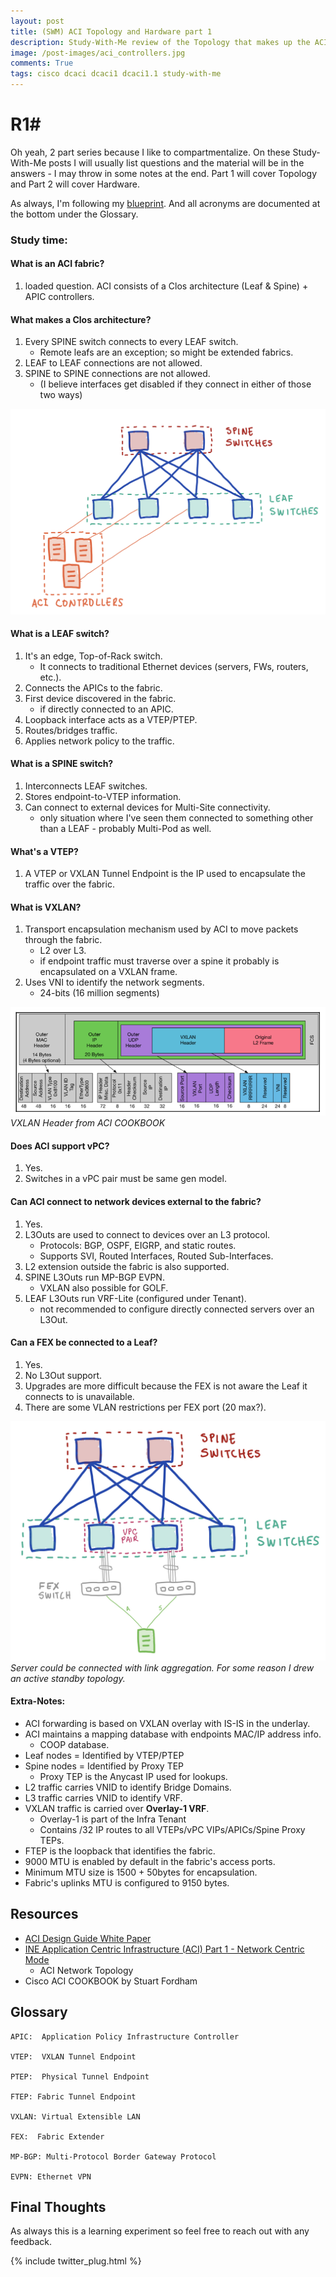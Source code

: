 ```yaml
---
layout: post
title: (SWM) ACI Topology and Hardware part 1
description: Study-With-Me review of the Topology that makes up the ACI fabric.
image: /post-images/aci_controllers.jpg
comments: True
tags: cisco dcaci dcaci1 dcaci1.1 study-with-me 
---
```

# R1# 

Oh yeah, 2 part series because I like to compartmentalize. On these Study-With-Me posts I will usually list questions and the material will be in the answers - I may throw in some notes at the end. Part 1 will cover Topology and Part 2 will cover Hardware.

As always, I'm following my [blueprint](https://docs.google.com/spreadsheets/d/1MzZJd29mLs6bqZKl-sLRQhsa-ykYdKSBcBFBQ9C8B-0/edit?usp=sharing). And all acronyms are documented at the bottom under the Glossary.

### Study time: 
#### What is an ACI fabric? 
1. loaded question. ACI consists of a Clos architecture (Leaf & Spine) + APIC controllers.

#### What makes a Clos architecture?
1. Every SPINE switch connects to every LEAF switch.
    * Remote leafs are an exception; so might be extended fabrics.
2. LEAF to LEAF connections are not allowed.
3. SPINE to SPINE connections are not allowed.
    * (I believe interfaces get disabled if they connect in either of those two ways)

![ACI Fabric](/post-images/aci_controllers.jpg)

#### What is a LEAF switch?
1. It's an edge, Top-of-Rack switch.
    * It connects to traditional Ethernet devices (servers, FWs, routers, etc.).
2. Connects the APICs to the fabric.
3. First device discovered in the fabric.
    * if directly connected to an APIC.
4. Loopback interface acts as a VTEP/PTEP.
5. Routes/bridges traffic.
6. Applies network policy to the traffic.

#### What is a SPINE switch? 
1. Interconnects LEAF switches.
2. Stores endpoint-to-VTEP information.
3. Can connect to external devices for Multi-Site connectivity.
    * only situation where I've seen them connected to something other than a LEAF - probably Multi-Pod as well.

#### What's a VTEP?
1. A VTEP or VXLAN Tunnel Endpoint is the IP used to encapsulate the traffic over the fabric.

#### What is VXLAN?
1. Transport encapsulation mechanism used by ACI to move packets through the fabric.
    * L2 over L3.
    * if endpoint traffic must traverse over a spine it probably is encapsulated on a VXLAN frame.
2. Uses VNI to identify the network segments.
    * 24-bits (16 million segments)

![VXLAN Header from ACI COOKBOOK](/post-images/VXLAN-header.png)
*VXLAN Header from ACI COOKBOOK*

#### Does ACI support vPC?
1. Yes.
2. Switches in a vPC pair must be same gen model.

#### Can ACI connect to network devices external to the fabric?
1. Yes.
2. L3Outs are used to connect to devices over an L3 protocol.
    * Protocols: BGP, OSPF, EIGRP, and static routes.
    * Supports SVI, Routed Interfaces, Routed Sub-Interfaces.
3. L2 extension outside the fabric is also supported.
4. SPINE L3Outs run MP-BGP EVPN.
    * VXLAN also possible for GOLF.
5. LEAF L3Outs run VRF-Lite (configured under Tenant).
    * not recommended to configure directly connected servers over an L3Out.

#### Can a FEX be connected to a Leaf?
1.  Yes.
2.  No L3Out support.
3.  Upgrades are more difficult because the FEX is not aware the Leaf it connects to is unavailable.
4.  There are some VLAN restrictions per FEX port (20 max?).

![ACI Fabric](/post-images/aci_fex.jpg)
*Server could be connected with link aggregation. For some reason I drew an active standby topology.*

#### Extra-Notes: 
* ACI forwarding is based on VXLAN overlay with IS-IS in the underlay.
* ACI maintains a mapping database with endpoints MAC/IP address info.
  * COOP database.
* Leaf nodes = Identified by VTEP/PTEP
* Spine nodes = Identified by Proxy TEP
  * Proxy TEP is the Anycast IP used for lookups.
* L2 traffic carries VNID to identify Bridge Domains.
* L3 traffic carries VNID to identify VRF.
* VXLAN traffic is carried over **Overlay-1 VRF**.
  * Overlay-1 is part of the Infra Tenant
  * Contains /32 IP routes to all VTEPs/vPC VIPs/APICs/Spine Proxy TEPs.
* FTEP is the loopback that identifies the fabric.
* 9000 MTU is enabled by default in the fabric's access ports.
* Minimum MTU size is 1500 + 50bytes for encapsulation.
* Fabric's uplinks MTU is configured to 9150 bytes.


## Resources
* [ACI Design Guide White Paper](https://www.cisco.com/c/en/us/solutions/collateral/data-center-virtualization/application-centric-infrastructure/white-paper-c11-737909.html#)
* [INE Application Centric Infrastructure (ACI) Part 1 - Network Centric Mode](https://my.ine.com/course/ine-ccie-dcv2-ns-aci/50caea0a-24bf-4708-8e84-ca8e2fd3d97a)
  * ACI Network Topology
* Cisco ACI COOKBOOK by Stuart Fordham


## Glossary
    APIC:  Application Policy Infrastructure Controller

    VTEP:  VXLAN Tunnel Endpoint

    PTEP:  Physical Tunnel Endpoint

    FTEP: Fabric Tunnel Endpoint

    VXLAN: Virtual Extensible LAN

    FEX:  Fabric Extender

    MP-BGP: Multi-Protocol Border Gateway Protocol

    EVPN: Ethernet VPN 

## Final Thoughts

As always this is a learning experiment so feel free to reach out with any feedback.

{% include twitter_plug.html %}